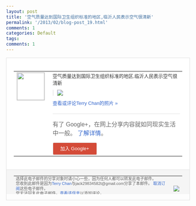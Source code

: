 ```yaml
---
layout: post
title: '空气质量达到国际卫生组织标准的地区,临沂人民表示空气很清新'
permalink: '/2013/02/blog-post_19.html'
comments: 1
categories: Default
tags: 
comments: 1
---
```

<!-- X-Notifications: 1:95d01c1950000000 -->

<div style="border:solid 1px #dfdfdf;color:#686868;font:13px Arial"><div style="background-color:#fff;padding:20px;"><table cellpadding="0" cellspacing="0"><tr><td style="padding-right:15px;vertical-align:top"><a href="https://plus.google.com/_/notifications/emlink?emr=14900066512970582018&amp;emid=CJiDzLPew7UCFa08cgodWlEAAA&amp;path=%2F108643996575278738906&amp;dt=1361323815538&amp;uob=8"><img height="75" src="https://lh3.googleusercontent.com/-KKRGTyJ5Bl0/AAAAAAAAAAI/AAAAAAAAtnY/R4QEWIp3Ur0/s75-c-k-a/photo.jpg" style="border:solid 1px #cccccc;" width="75"/></a></td><td style="width:578px;color:#333;font:13px Arial;vertical-align:top"><div style="padding-bottom:10px">空气质量达到国际卫生组织标准的地区,临沂<wbr/>人民表示空气很清新</div><div style="margin-bottom:10px;padding-left:10px; border-left:2px solid #EAEAEA"><span style="margin-right:5px"><a href="https://plus.google.com/_/notifications/emlink?emr=14900066512970582018&amp;emid=CJiDzLPew7UCFa08cgodWlEAAA&amp;path=%2F108643996575278738906%2Fposts%2FWi57PGsVSMm%3Fgpinv%3DAMIXal-q30YWB2IJWaL41U7eAYPg-h0HistBWIy7lMZqttRq0jveMymlMkxw7vFuMNwhuvA9WTVqTW8lCAh_1FoagCHbHKOA31O22zTkXPJFnA-GNFw4G9g&amp;dt=1361323815538&amp;uob=8" style="color:#3366CC;text-decoration:none;"><img border="0" src="https://lh3.googleusercontent.com/-KMwyI5bUC_M/USQmyCBqgeI/AAAAAAAAuYU/vxqld1MKGAg/w160/%25E9%2580%2589%25E5%258C%25BA_007.png" style="max-height:200px;max-width:275px"/></a></span></div><a href="https://plus.google.com/_/notifications/emlink?emr=14900066512970582018&amp;emid=CJiDzLPew7UCFa08cgodWlEAAA&amp;path=%2Fphotos%2F108643996575278738906%2Falbums%2F5846840856312702593%2F5846840857212912098%3Fgpinv%3DAMIXal-q30YWB2IJWaL41U7eAYPg-h0HistBWIy7lMZqttRq0jveMymlMkxw7vFuMNwhuvA9WTVqTW8lCAh_1FoagCHbHKOA31O22zTkXPJFnA-GNFw4G9g%26authkey%3DCPKz1dPk95nxwgE&amp;dt=1361323815538&amp;uob=8" style="color:#3366CC;text-decoration:none">查看或评论Terry Chan的照片 »</a><div style="margin-top:20px;border-top:solid 1px #dfdfdf"><div style="padding:15px 0;color:#686868;font:16px Arial">有了 Google+，在网上分享内容就如同现实生活中一般。 <a href="http://www.google.com/+/learnmore/" style="color:#3366CC;text-decoration:none">了解详情</a>。</div><a href="https://plus.google.com/_/notifications/emlink?emr=14900066512970582018&amp;emid=CJiDzLPew7UCFa08cgodWlEAAA&amp;path=%2F%3Fgpinv%3DAMIXal-q30YWB2IJWaL41U7eAYPg-h0HistBWIy7lMZqttRq0jveMymlMkxw7vFuMNwhuvA9WTVqTW8lCAh_1FoagCHbHKOA31O22zTkXPJFnA-GNFw4G9g&amp;dt=1361323815538&amp;uob=8" style="padding:1px 20px;min-width:54px;display:inline-block; background-color:#d44b38;text-align:center; font:13px Arial; border-radius:3px;color:#fff;border:solid 1px #dfdfdf; white-space:nowrap;text-decoration:none;height:30px;line-height:30px">加入 Google+</a></div></td></tr></table></div><div style="border-top:solid 1px #dfdfdf;padding:0 20px; background-color:#f5f5f5"><table cellpadding="0" cellspacing="0" style="height:50px"><tbody><tr><td style="vertical-align:middle;width:100%; color:#636363;font:11px Arial; line-height:120%">选择此电子邮件的分享对象时请小心一些，因为任何人都可以转发此电子邮件。<br/>您收到此邮件是因为<a href="https://plus.google.com/_/notifications/emlink?emr=14900066512970582018&amp;emid=CJiDzLPew7UCFa08cgodWlEAAA&amp;path=%2F108643996575278738906%3Fgpinv%3DAMIXal-q30YWB2IJWaL41U7eAYPg-h0HistBWIy7lMZqttRq0jveMymlMkxw7vFuMNwhuvA9WTVqTW8lCAh_1FoagCHbHKOA31O22zTkXPJFnA-GNFw4G9g&amp;dt=1361323815538&amp;uob=8" style="color:#3366CC;text-decoration:none">Terry Chan</a>与jack29834582t@gmail.com分享了本邮件。 <a href="https://plus.google.com/_/notifications/emlink?emr=14900066512970582018&amp;emid=CJiDzLPew7UCFa08cgodWlEAAA&amp;path=%2F_%2Fnonplus%2Femailsettings%3Fgpinv%3DAMIXal-q30YWB2IJWaL41U7eAYPg-h0HistBWIy7lMZqttRq0jveMymlMkxw7vFuMNwhuvA9WTVqTW8lCAh_1FoagCHbHKOA31O22zTkXPJFnA-GNFw4G9g%26est%3DADH5u8Vf-a_ExKFS6ZgNXtJy-9ydBwJAKnBwX3e1SjbuB3Si2MnbSJHDexG2lq8A83ggPBSDS6kD4qki3f4zJfoRBGAeu6emEPoWqkQNLyT9mKTUotp8ipABx01BxWYUcLUFjZ0v6ujXNBffn-ZsKwqCL_BY5wJGzQ&amp;dt=1361323815538&amp;uob=8" style="color:#3366CC;text-decoration:none">取消订阅</a>这些电子邮件。<br/>您无法回复此电子邮件。<a href="https://plus.google.com/_/notifications/emlink?emr=14900066512970582018&amp;emid=CJiDzLPew7UCFa08cgodWlEAAA&amp;path=%2F108643996575278738906%2Fposts%2FWi57PGsVSMm%3Fgpinv%3DAMIXal-q30YWB2IJWaL41U7eAYPg-h0HistBWIy7lMZqttRq0jveMymlMkxw7vFuMNwhuvA9WTVqTW8lCAh_1FoagCHbHKOA31O22zTkXPJFnA-GNFw4G9g&amp;dt=1361323815538&amp;uob=8" style="color:#3366CC;text-decoration:none">查看该信息</a>以添加评论。<br/>Google Inc., 1600 Amphitheatre Pkwy, Mountain View, CA 94043 USA<br/></td><td><img src="https://ssl.gstatic.com/s2/oz/images/notifications/logo/google-plus-6617a72bb36cc548861652780c9e6ff1.png"/></td></tr></tbody></table></div></div>